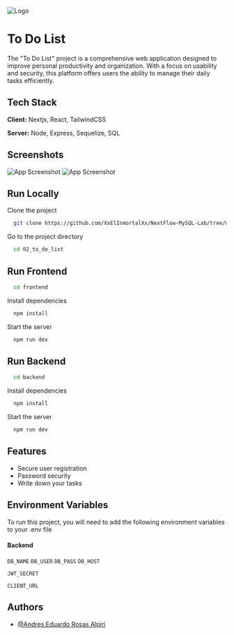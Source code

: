 
![Logo](./../../logo.jpeg)


# To Do List

The "To Do List" project is a comprehensive web application designed to improve personal productivity and organization. With a focus on usability and security, this platform offers users the ability to manage their daily tasks efficiently.

## Tech Stack

**Client:** Nextjs, React, TailwindCSS

**Server:** Node, Express, Sequelize, SQL


## Screenshots

![App Screenshot](./source/image1.png)
![App Screenshot](./source/image2.png)


## Run Locally

Clone the project

```bash
  git clone https://github.com/XxElInmortalXx/NextFlow-MySQL-Lab/tree/main/proyectos/02_to_do_list
```

Go to the project directory

```bash
  cd 02_to_do_list
```

## Run Frontend

```bash
  cd frontend
```

Install dependencies

```bash
  npm install
```

Start the server

```bash
  npm run dev
```

## Run Backend

```bash
  cd backend
```

Install dependencies

```bash
  npm install
```

Start the server

```bash
  npm run dev
```


## Features

- Secure user registration
- Password security
- Write down your tasks


## Environment Variables

To run this project, you will need to add the following environment variables to your .env file

#### Backend

`DB_NAME`
`DB_USER`
`DB_PASS`
`DB_HOST`

`JWT_SECRET`

`CLIENT_URL`

## Authors

- [@Andres Eduardo Rosas Alpiri](https://github.com/XxElInmortalXx)
